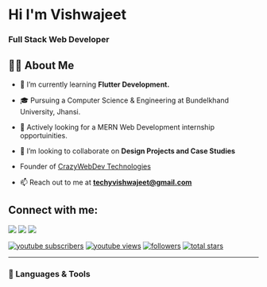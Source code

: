 <h1>Hi I'm Vishwajeet</h1>
<h3>Full Stack Web Developer</h3>
   
## 🙋‍♂️ About Me

- 🌱 I’m currently learning **Flutter Development.**

- 🎓 Pursuing a Computer Science & Engineering at Bundelkhand University, Jhansi.

- 💼 Actively looking for a MERN Web Development internship opportuinities.

- 👯 I’m looking to collaborate on **Design Projects and Case Studies**

- Founder of <a href="https://www.linkedin.com/company/crazywebdev" target="_blank">CrazyWebDev Technologies</a>

- 📫 Reach out to me at **techyvishwajeet@gmail.com**   
   
   
   
## Connect with me:

<p align="left">

<a href = "https://linkedin.com/in/techyvishwajeet/"><img src="https://img.icons8.com/fluent/48/000000/linkedin.png"/></a>
<a href = "https://twitter.com/techvishwajeet"><img src="https://img.icons8.com/fluent/48/000000/twitter.png"/></a>
<a href = "https://youtube.com/@techyvishwajeet"><img src="https://img.icons8.com/color/48/000000/youtube-play.png"/></a>
   
   
 <a href="https://www.youtube.com/c/techyvishwajeet?sub_confirmation=1">
 <img alt="youtube subscribers" title="Subscribe to my YouTube channel" src="https://custom-icon-badges.demolab.com/youtube/channel/subscribers/UC2BAnTv6vw-epxmQhHI0PqA?color=%23E05D44&label=SUBSCRIBE&logo=video&logoColor=white&style=for-the-badge&labelColor=CE4630"/></a> 
  
 <a href="https://www.youtube.com/c/techyvishwajeet">
 <img alt="youtube views" title="YouTube views" src="https://custom-icon-badges.demolab.com/youtube/channel/views/UC2BAnTv6vw-epxmQhHI0PqA?color=%23E1AD0E&logo=eye&logoColor=white&style=for-the-badge&labelColor=C79600"/></a> 
   
 <a href="https://github.com/vishwajeet112?tab=followers">
 <img alt="followers" title="Follow me on Github" src="https://custom-icon-badges.demolab.com/github/followers/vishwajeet112?color=236ad3&labelColor=1155ba&style=for-the-badge&logo=person-add&label=Follow&logoColor=white"/></a>
 
 <a href="https://github.com/vishwajeet112?tab=repositories&sort=stargazers">
 <img alt="total stars" title="Total stars on GitHub" src="https://custom-icon-badges.demolab.com/github/stars/vishwajeet112?color=55960c&style=for-the-badge&labelColor=488207&logo=star"/></a>

</p>




---

### 🧰 Languages & Tools

